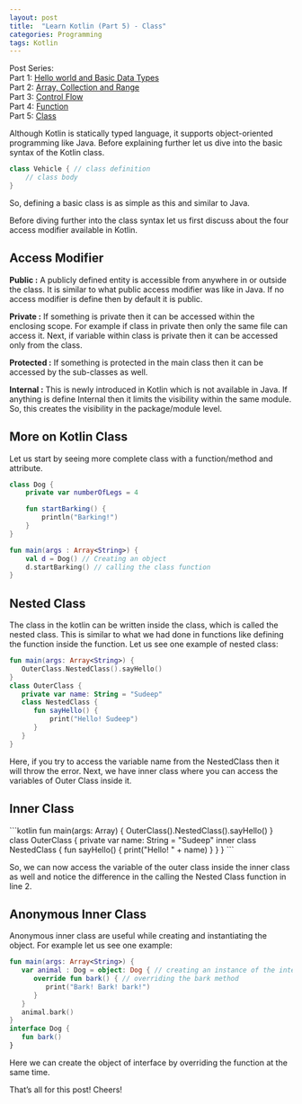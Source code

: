 ```yaml
---
layout: post
title:  "Learn Kotlin (Part 5) - Class"
categories: Programming
tags: Kotlin
---
```

Post Series: <br />
Part 1: [Hello world and Basic Data Types](https://sudeepacharya.com.np/blog/2018/12/03/learn-kotlin-part-1-hello-world-and-basic-data-types/)<br />
Part 2: [Array, Collection and Range](https://sudeepacharya.com.np/blog/2018/12/10/learn-kotlin-part-2-array-collection-and-range/)<br />
Part 3: [Control Flow](https://sudeepacharya.com.np/blog/2018/12/17/learn-kotlin-part-3-control-flow/)<br />
Part 4: [Function](https://sudeepacharya.com.np/blog/2018/12/25/learn-kotlin-part-4-function/)<br />
Part 5: [Class](https://sudeepacharya.com.np/blog/2019/01/09/learn-kotlin-part-5-class/)<br />

Although Kotlin is statically typed language, it supports object-oriented programming like Java. Before explaining further let us dive into the basic syntax of the Kotlin class.

```kotlin
class Vehicle { // class definition
    // class body
}
```
So, defining a basic class is as simple as this and similar to Java.

Before diving further into the class syntax let us first discuss about the four access modifier available in Kotlin.

<h2>Access Modifier</h2>

<b>Public :</b> A publicly defined entity is accessible from anywhere in or outside the class. It is similar to what public access modifier was like in Java. If no access modifier is define then by default it is public.

<b>Private :</b> If something is private then it can be accessed within the enclosing scope. For example if class in private then only the same file can access it. Next, if variable within class is private then it can be accessed only from the class.

<b>Protected :</b> If something is protected in the main class then it can be accessed by the sub-classes as well.

<b>Internal :</b> This is newly introduced in Kotlin which is not available in Java. If anything is define Internal then it limits the visibility within the same module. So, this creates the visibility in the package/module level.

<h2>More on Kotlin Class</h2>
Let us start by seeing more complete class with a function/method and attribute.

```kotlin
class Dog {
    private var numberOfLegs = 4

    fun startBarking() {
        println("Barking!")
    }
}

fun main(args : Array<String>) {
    val d = Dog() // Creating an object
    d.startBarking() // calling the class function
}
```

<h2>Nested Class</h2>
The class in the kotlin can be written inside the class, which is called the nested class. This is similar to what we had done in functions like defining the function inside the function. Let us see one example of nested class:

```kotlin
fun main(args: Array<String>) {
   OuterClass.NestedClass().sayHello()
}
class OuterClass {
   private var name: String = "Sudeep"
   class NestedClass {
      fun sayHello() {
          print("Hello! Sudeep")
      }
   }
}
```
Here, if you try to access the variable name from the NestedClass then it will throw the error. Next, we have inner class where you can access the variables of Outer Class inside it.

<h2>Inner Class</h2>
```kotlin
fun main(args: Array<String>) {
   OuterClass().NestedClass().sayHello()
}
class OuterClass {
   private var name: String = "Sudeep"
   inner class NestedClass {
      fun sayHello() {
          print("Hello! " + name)
      }
   }
}
```

So, we can now access the variable of the outer class inside the inner class as well and notice the difference in the calling the Nested Class function in line 2.

<h2>Anonymous Inner Class</h2>
Anonymous inner class are useful while creating and instantiating the object. For example let us see one example:

```kotlin
fun main(args: Array<String>) {
   var animal : Dog = object: Dog { // creating an instance of the interface Dog
      override fun bark() { // overriding the bark method
         print("Bark! Bark! bark!")
      }
   }
   animal.bark()
}
interface Dog {
   fun bark()
}
```
Here we can create the object of interface by overriding the function at the same time.

That’s all for this post! Cheers!
